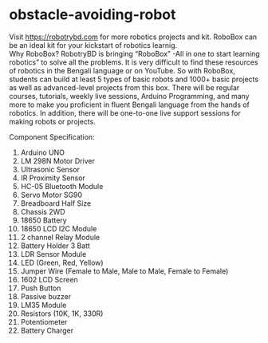 # obstacle-avoiding-robot

Visit https://robotrybd.com for more robotics projects and kit.
RoboBox can be an ideal kit for your kickstart of robotics learnig.
</br>
Why RoboBox?
RobotryBD is bringing “RoboBox” -All in one to start learning robotics” to solve all the problems. It is very difficult to find these resources of robotics in the Bengali language or on YouTube. So with RoboBox, students can build at least 5 types of basic robots and 1000+ basic projects as well as advanced-level projects from this box. There will be regular courses, tutorials, weekly live sessions, Arduino Programming, and many more to make you proficient in fluent Bengali language from the hands of robotics. In addition, there will be one-to-one live support sessions for making robots or projects.

Component Specification:

1. Arduino UNO
2. LM 298N Motor Driver
3. Ultrasonic Sensor
4. IR Proximity Sensor
5. HC-05 Bluetooth Module
6. Servo Motor SG90
7. Breadboard Half Size
8. Chassis 2WD
9. 18650 Battery
10. 18650 LCD I2C Module
11. 2 channel Relay Module
12. Battery Holder 3 Batt
13. LDR Sensor Module
14. LED (Green, Red, Yellow)
15. Jumper Wire (Female to Male, Male to Male, Female to Female)
16. 1602 LCD Screen
17. Push Button
18. Passive buzzer
19. LM35 Module
20. Resistors (10K, 1K, 330R)
21. Potentiometer
22. Battery Charger
